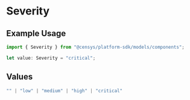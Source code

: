 # Severity

## Example Usage

```typescript
import { Severity } from "@censys/platform-sdk/models/components";

let value: Severity = "critical";
```

## Values

```typescript
"" | "low" | "medium" | "high" | "critical"
```